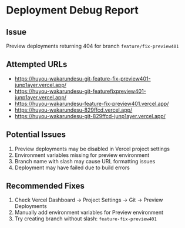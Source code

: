 # Deployment Debug Report

## Issue
Preview deployments returning 404 for branch `feature/fix-preview401`

## Attempted URLs
- https://huyou-wakarundesu-git-feature-fix-preview401-junp1ayer.vercel.app/
- https://huyou-wakarundesu-git-featurefixpreview401-junp1ayer.vercel.app/
- https://huyou-wakarundesu-feature-fix-preview401.vercel.app/
- https://huyou-wakarundesu-829ffcd.vercel.app/
- https://huyou-wakarundesu-git-829ffcd-junp1ayer.vercel.app/

## Potential Issues
1. Preview deployments may be disabled in Vercel project settings
2. Environment variables missing for preview environment
3. Branch name with slash may cause URL formatting issues
4. Deployment may have failed due to build errors

## Recommended Fixes
1. Check Vercel Dashboard → Project Settings → Git → Preview Deployments
2. Manually add environment variables for Preview environment
3. Try creating branch without slash: `feature-fix-preview401`